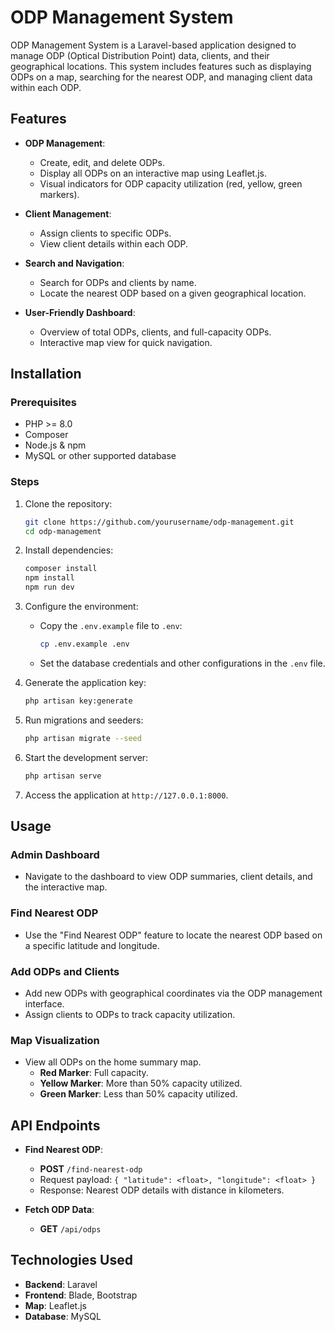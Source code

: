 
# ODP Management System

ODP Management System is a Laravel-based application designed to manage ODP (Optical Distribution Point) data, clients, and their geographical locations. This system includes features such as displaying ODPs on a map, searching for the nearest ODP, and managing client data within each ODP.

## Features

- **ODP Management**:
  - Create, edit, and delete ODPs.
  - Display all ODPs on an interactive map using Leaflet.js.
  - Visual indicators for ODP capacity utilization (red, yellow, green markers).

- **Client Management**:
  - Assign clients to specific ODPs.
  - View client details within each ODP.

- **Search and Navigation**:
  - Search for ODPs and clients by name.
  - Locate the nearest ODP based on a given geographical location.

- **User-Friendly Dashboard**:
  - Overview of total ODPs, clients, and full-capacity ODPs.
  - Interactive map view for quick navigation.

## Installation

### Prerequisites
- PHP >= 8.0
- Composer
- Node.js & npm
- MySQL or other supported database

### Steps
1. Clone the repository:
   ```bash
   git clone https://github.com/yourusername/odp-management.git
   cd odp-management
   ```

2. Install dependencies:
   ```bash
   composer install
   npm install
   npm run dev
   ```

3. Configure the environment:
   - Copy the `.env.example` file to `.env`:
     ```bash
     cp .env.example .env
     ```
   - Set the database credentials and other configurations in the `.env` file.

4. Generate the application key:
   ```bash
   php artisan key:generate
   ```

5. Run migrations and seeders:
   ```bash
   php artisan migrate --seed
   ```

6. Start the development server:
   ```bash
   php artisan serve
   ```

7. Access the application at `http://127.0.0.1:8000`.

## Usage

### Admin Dashboard
- Navigate to the dashboard to view ODP summaries, client details, and the interactive map.

### Find Nearest ODP
- Use the "Find Nearest ODP" feature to locate the nearest ODP based on a specific latitude and longitude.

### Add ODPs and Clients
- Add new ODPs with geographical coordinates via the ODP management interface.
- Assign clients to ODPs to track capacity utilization.

### Map Visualization
- View all ODPs on the home summary map.
  - **Red Marker**: Full capacity.
  - **Yellow Marker**: More than 50% capacity utilized.
  - **Green Marker**: Less than 50% capacity utilized.

## API Endpoints

- **Find Nearest ODP**:
  - **POST** `/find-nearest-odp`
  - Request payload: `{ "latitude": <float>, "longitude": <float> }`
  - Response: Nearest ODP details with distance in kilometers.

- **Fetch ODP Data**:
  - **GET** `/api/odps`

## Technologies Used

- **Backend**: Laravel
- **Frontend**: Blade, Bootstrap
- **Map**: Leaflet.js
- **Database**: MySQL
```
